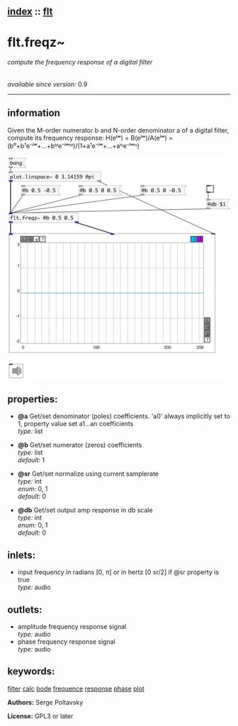 [index](index.html) :: [flt](category_flt.html)
---

# flt.freqz~

###### compute the frequency response of a digital filter

*available since version:* 0.9

---


## information
Given the M-order numerator b and N-order denominator a of a digital filter, compute its frequency response: H(eʲʷ) = B(eʲʷ)/A(eʲʷ) = (b⁰+b¹e⁻ʲʷ+...+bᴹe⁻ʲʷᴹ)/(1+a¹e⁻ʲʷ+...+aᴺe⁻ʲʷᴺ)


[![example](../examples/img/flt.freqz~.jpg)](../examples/pd/flt.freqz~.pd)







## properties:

* **@a** 
Get/set denominator (poles) coefficients. &#39;a0&#39; always implicitly set to 1, property
value set a1...an coefficients<br>
_type:_ list<br>

* **@b** 
Get/set numerator (zeros) coefficients<br>
_type:_ list<br>
_default:_ 1<br>

* **@sr** 
Get/set normalize using current samplerate<br>
_type:_ int<br>
_enum:_ 0, 1<br>
_default:_ 0<br>

* **@db** 
Get/set output amp response in db scale<br>
_type:_ int<br>
_enum:_ 0, 1<br>
_default:_ 0<br>



## inlets:

* input frequency in radians [0, π] or in hertz [0 sr/2] if @sr property is true<br>
_type:_ audio



## outlets:

* amplitude frequency response signal<br>
_type:_ audio
* phase frequency response signal<br>
_type:_ audio



## keywords:

[filter](keywords/filter.html)
[calc](keywords/calc.html)
[bode](keywords/bode.html)
[frequence](keywords/frequence.html)
[response](keywords/response.html)
[phase](keywords/phase.html)
[plot](keywords/plot.html)






**Authors:** Serge Poltavsky




**License:** GPL3 or later





